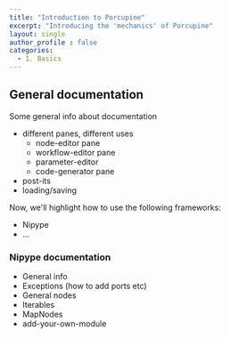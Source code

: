 ```yaml
---
title: "Introduction to Porcupine"
excerpt: "Introducing the 'mechanics' of Porcupine"
layout: single
author_profile : false
categories:
  - 1. Basics
---
```


## General documentation
Some general info about documentation
- different panes, different uses
  - node-editor pane
  - workflow-editor pane
  - parameter-editor
  - code-generator pane
- post-its
- loading/saving

Now, we'll highlight how to use the following frameworks:
- Nipype
- ...

### Nipype documentation
- General info
- Exceptions (how to add ports etc)
- General nodes
- Iterables
- MapNodes
- add-your-own-module
